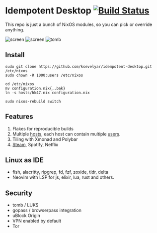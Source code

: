 # Idempotent Desktop [![Build Status](https://github.com/ksevelyar/idempotent-desktop/workflows/build/badge.svg)](https://github.com/ksevelyar/idempotent-desktop/actions)

This repo is just a bunch of NixOS modules, so you can pick or override anything. 

![screen](https://i.imgur.com/fWKORz4.png)
![screen](https://i.imgur.com/fhAtYZY.png)
![tomb](https://i.imgur.com/XwVKUrm.png)

## Install

```
sudo git clone https://github.com/ksevelyar/idempotent-desktop.git /etc/nixos
sudo chown -R 1000:users /etc/nixos

cd /etc/nixos
mv configuration.nix{,.bak}
ln -s hosts/hk47.nix configuration.nix

sudo nixos-rebuild switch
```

## Features

1. Flakes for reproducible builds
2. Multiple [hosts](https://github.com/ksevelyar/idempotent-desktop/tree/main/hosts), each host can contain multiple [users](https://github.com/ksevelyar/idempotent-desktop/tree/main/users).
4. Tiling with Xmonad and Polybar
6. [Steam](https://github.com/ksevelyar/idempotent-desktop/blob/main/packages/games.nix), Spotify, Netflix

## Linux as IDE

* fish, alacritty, ripgrep, fd, fzf, zoxide, tldr, delta 
* Neovim with LSP for js, elixir, lua, rust and others.

## Security

* tomb / LUKS
* gopass / browserpass integration
* uBlock Origin
* VPN enabled by default
* Tor
